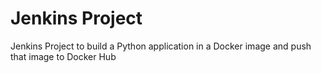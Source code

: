 # Jenkins Project
Jenkins Project to build a Python application in a Docker image and push that image to Docker Hub
